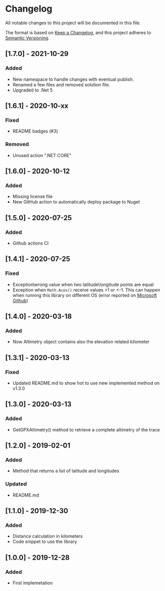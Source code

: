 ﻿# Changelog
All notable changes to this project will be documented in this file.

The format is based on [Keep a Changelog](https://keepachangelog.com/en/1.0.0/),
and this project adheres to [Semantic Versioning](https://semver.org/spec/v2.0.0.html).

## [1.7.0] - 2021-10-29
### Added

- New namespace to handle changes with eventual publish.
- Renamed a few files and removed solution file.
- Upgraded to .Net 5

## [1.6.1] - 2020-10-xx
### Fixed

- README badges (#3)

### Removed

- Unused action ".NET CORE"

## [1.6.0] - 2020-10-12
### Added

- Missing license file
- New GitHub action to automatically deploy package to Nuget

## [1.5.0] - 2020-07-25
### Added

- Github actions CI

## [1.4.1] - 2020-07-25
### Fixed

- Exception\wrong value when two latitude\longitude points are equal
- Exception when `Math.Acos()` receive values >1 or <-1. This can happen when running this library on different OS (error reported on [Microsoft Github](https://github.com/dotnet/runtime/issues/39838))

## [1.4.0] - 2020-03-18
### Added

- Now Altimetry object contains also the elevation related kilometer

## [1.3.1] - 2020-03-13
### Fixed

- Updated README.md to show hot to use new implemented method on v1.3.0

## [1.3.0] - 2020-03-13
### Added

- GetGPXAltimetry() method to retrieve a complete altimetry of the trace

## [1.2.0] - 2019-02-01
### Added

- Method that returns a list of latitude and longitudes

### Updated

- README.md

## [1.1.0] - 2019-12-30
### Added

- Distance calculation in kilometers
- Code snippet to use the library

## [1.0.0] - 2019-12-28
### Added

- First implemetation